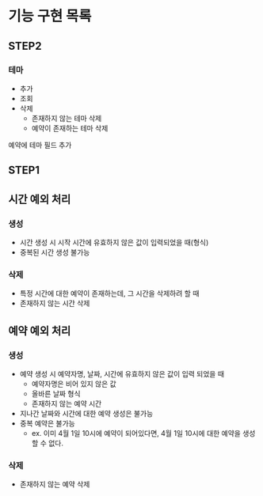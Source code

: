 # 기능 구현 목록
## STEP2
### 테마
- 추가
- 조회
- 삭제
  - 존재하지 않는 테마 삭제
  - 예약이 존재하는 테마 삭제

예약에 테마 필드 추가

## STEP1
## 시간 예외 처리
### 생성
- 시간 생성 시 시작 시간에 유효하지 않은 값이 입력되었을 때(형식)
- 중복된 시간 생성 불가능
### 삭제
- 특정 시간에 대한 예약이 존재하는데, 그 시간을 삭제하려 할 때
- 존재하지 않는 시간 삭제

## 예약 예외 처리
### 생성
- 예약 생성 시 예약자명, 날짜, 시간에 유효하지 않은 값이 입력 되었을 때
  - 예약자명은 비어 있지 않은 값
  - 올바른 날짜 형식
  - 존재하지 않는 예약 시간
- 지나간 날짜와 시간에 대한 예약 생성은 불가능
- 중복 예약은 불가능
  - ex. 이미 4월 1일 10시에 예약이 되어있다면, 4월 1일 10시에 대한 예약을 생성할 수 없다.
### 삭제
- 존재하지 않는 예약 삭제
